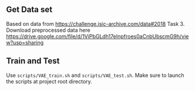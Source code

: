 ## Get Data set
Based on data from https://challenge.isic-archive.com/data#2018 Task 3.
Download preprocessed data here https://drive.google.com/file/d/1ViPbGLdh17eInpfroes0aCnbUbscmG9h/view?usp=sharing
## Train and Test
Use `scripts/VAE_train.sh` and `scripts/VAE_test.sh`. Make sure to launch the scripts at project root directory.


